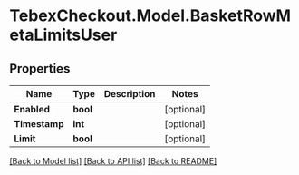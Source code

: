 # TebexCheckout.Model.BasketRowMetaLimitsUser

## Properties

Name | Type | Description | Notes
------------ | ------------- | ------------- | -------------
**Enabled** | **bool** |  | [optional] 
**Timestamp** | **int** |  | [optional] 
**Limit** | **bool** |  | [optional] 

[[Back to Model list]](../README.md#documentation-for-models) [[Back to API list]](../README.md#documentation-for-api-endpoints) [[Back to README]](../README.md)

